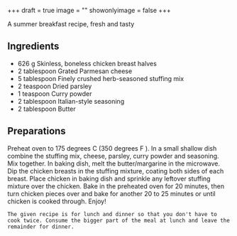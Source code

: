 +++
draft = true
image = ""
showonlyimage = false
+++

A summer breakfast recipe, fresh and tasty
<!--more-->

## Ingredients

- 626 g Skinless, boneless chicken breast halves
- 2 tablespoon Grated Parmesan cheese
- 5 tablespoon Finely crushed herb-seasoned stuffing mix
- 2 teaspoon Dried parsley
- 1 teaspoon Curry powder
- 2 tablespoon Italian-style seasoning
- 2 tablespoon Butter

## Preparations

Preheat oven to 175 degrees C (350 degrees F ). In a small shallow dish combine the stuffing mix, cheese, parsley, curry powder and seasoning. Mix together. In baking dish, melt the butter/margarine in the microwave. Dip the chicken breasts in the stuffing mixture, coating both sides of each breast. Place chicken in baking dish and sprinkle any leftover stuffing mixture over the chicken. Bake in the preheated oven for 20 minutes, then turn chicken pieces over and bake for another 20 to 25 minutes or until chicken is cooked through. Enjoy!  

`The given recipe is for lunch and dinner so that you don't have to cook twice. Consume the bigger part of the meal at lunch and leave the remainder for dinner.`
